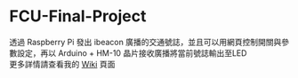 # FCU-Final-Project
透過 Raspberry Pi 發出 ibeacon 廣播的交通號誌，並且可以用網頁控制開關與參數設定，再以 Arduino + HM-10 晶片接收廣播將當前號誌輸出至LED  
更多詳情請查看我的 [Wiki](./wiki) 頁面  
